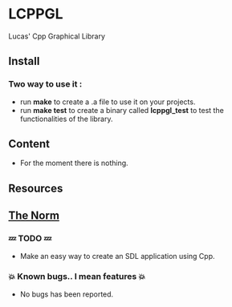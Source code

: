 # LCPPGL
Lucas' Cpp Graphical Library

## Install  
### Two way to use it :
* run **make** to create a .a file to use it on your projects.  
* run **make test** to create a binary called **lcppgl_test** to test the functionalities of the library.   

## Content
* For the moment there is nothing.
 
## Resources  
 
## [The Norm](.readme/norm.md)  

### :zzz: TODO :zzz:
* Make an easy way to create an SDL application using Cpp.
### :boom: Known bugs.. I mean features :boom: 
* No bugs has been reported.
